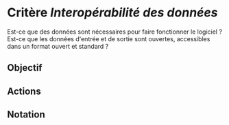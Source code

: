 # Critère *Interopérabilité des données*
Est-ce que des données sont nécessaires pour faire fonctionner le logiciel ?
Est-ce que les données d'entrée et de sortie sont ouvertes, accessibles dans un format ouvert et standard ?

## Objectif


## Actions


## Notation